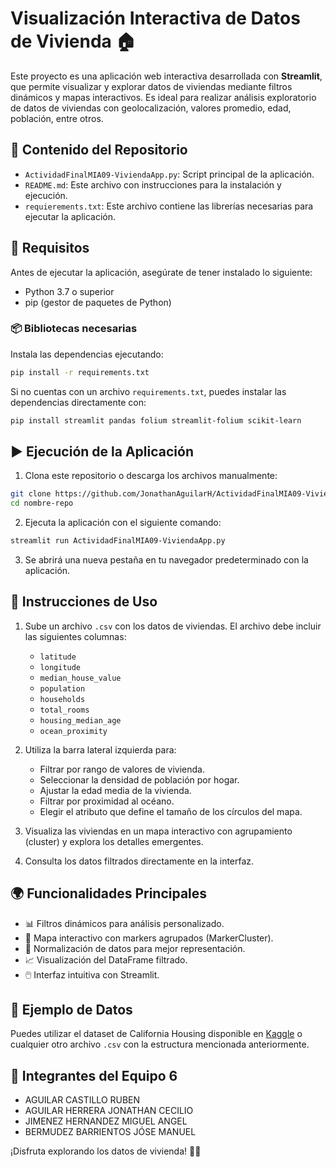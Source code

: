 # Visualización Interactiva de Datos de Vivienda 🏠

Este proyecto es una aplicación web interactiva desarrollada con **Streamlit**, que permite visualizar y explorar datos de viviendas mediante filtros dinámicos y mapas interactivos. Es ideal para realizar análisis exploratorio de datos de viviendas con geolocalización, valores promedio, edad, población, entre otros.

## 📁 Contenido del Repositorio

- `ActividadFinalMIA09-ViviendaApp.py`: Script principal de la aplicación.
- `README.md`: Este archivo con instrucciones para la instalación y ejecución.
- `requierements.txt`: Este archivo contiene las librerías necesarias para ejecutar la aplicación.

## 🚀 Requisitos

Antes de ejecutar la aplicación, asegúrate de tener instalado lo siguiente:

- Python 3.7 o superior
- pip (gestor de paquetes de Python)

### 📦 Bibliotecas necesarias

Instala las dependencias ejecutando:

```bash
pip install -r requirements.txt
```

Si no cuentas con un archivo `requirements.txt`, puedes instalar las dependencias directamente con:

```bash
pip install streamlit pandas folium streamlit-folium scikit-learn
```

## ▶️ Ejecución de la Aplicación

1. Clona este repositorio o descarga los archivos manualmente:

```bash
git clone https://github.com/JonathanAguilarH/ActividadFinalMIA09-ViviendaApp.git
cd nombre-repo
```

2. Ejecuta la aplicación con el siguiente comando:

```bash
streamlit run ActividadFinalMIA09-ViviendaApp.py
```

3. Se abrirá una nueva pestaña en tu navegador predeterminado con la aplicación.

## 📝 Instrucciones de Uso

1. Sube un archivo `.csv` con los datos de viviendas. El archivo debe incluir las siguientes columnas:

   - `latitude`
   - `longitude`
   - `median_house_value`
   - `population`
   - `households`
   - `total_rooms`
   - `housing_median_age`
   - `ocean_proximity`

2. Utiliza la barra lateral izquierda para:

   - Filtrar por rango de valores de vivienda.
   - Seleccionar la densidad de población por hogar.
   - Ajustar la edad media de la vivienda.
   - Filtrar por proximidad al océano.
   - Elegir el atributo que define el tamaño de los círculos del mapa.

3. Visualiza las viviendas en un mapa interactivo con agrupamiento (cluster) y explora los detalles emergentes.

4. Consulta los datos filtrados directamente en la interfaz.

## 🌍 Funcionalidades Principales

- 📊 Filtros dinámicos para análisis personalizado.
- 📌 Mapa interactivo con markers agrupados (MarkerCluster).
- 🧠 Normalización de datos para mejor representación.
- 📈 Visualización del DataFrame filtrado.
- 🖱️ Interfaz intuitiva con Streamlit.

## 🧪 Ejemplo de Datos

Puedes utilizar el dataset de California Housing disponible en [Kaggle](https://www.kaggle.com/datasets/camnugent/california-housing-prices) o cualquier otro archivo `.csv` con la estructura mencionada anteriormente.

## 📖 Integrantes del Equipo 6
- AGUILAR CASTILLO RUBEN
- AGUILAR HERRERA JONATHAN CECILIO
- JIMENEZ HERNANDEZ MIGUEL ANGEL
- BERMUDEZ BARRIENTOS JÓSE MANUEL

¡Disfruta explorando los datos de vivienda! 🏡📍
